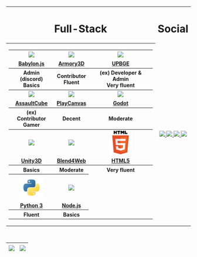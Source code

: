 <table align="center">
  <tr>
    <th><h1>Full-Stack</h1>
    <th><h1>Social</h1></th>
  </tr>
  <tr>
    <th>
      <!-- FULL-STACK -->
      <table>
        <!-- IMG 1-3 -->
        <tr>
          <th align="center"><img src="https://avatars.githubusercontent.com/u/4855800?s=200&v=4" width=64 /></th>
          <th align="center"><img src="https://avatars.githubusercontent.com/u/20436620?s=200&v=4" width=64 /></th>
          <th align="center"><img src="https://avatars.githubusercontent.com/u/16006310?s=200&v=4" width=64 /></th>
        </tr>
        <!-- TITLE 1-3 -->
        <tr>
          <td align="center"><a href="https://babylonjs.com">Babylon.js</a></td>
          <td align="center"><a href="https://armory3d.org">Armory3D</a></td>
          <td align="center"><a href="https://upbge.org">UPBGE</a></td>
        </tr>
        <!-- STATUS 1-3 -->
        <tr>
          <th align="center">Admin (discord)<br />Basics</th>
          <th align="center">Contributor<br />Fluent</th>
          <th align="center">(ex) Developer & Admin<br />Very fluent</th>
        </tr>
        <!-- IMG 4-6 -->
        <tr>
          <th align="center"><img src="https://avatars.githubusercontent.com/u/5957666?s=200&v=4" width=64 /></th>
          <th align="center"><img src="https://avatars.githubusercontent.com/u/1030579?s=200&v=4" width=64 /></th>
          <th align="center"><img src="https://avatars.githubusercontent.com/u/6318500?s=200&v=4" width=64 /></th>
        </tr>
        <!-- TITLE 4-6 -->
        <tr>
          <td align="center"><a href="https://assault.cubers.net">AssaultCube</a></td>
          <td align="center"><a href="https://playcanvas.com">PlayCanvas</a></td>
          <td align="center"><a href="https://godotengine.org">Godot</a></td>
        </tr>
        <!-- STATUS 4-6 -->
        <tr>
          <th align="center">(ex) Contributor<br />Gamer</th>
          <th align="center"align="center">Decent</th>
          <th align="center">Moderate</th>
        </tr>
        <!-- IMG 7-9 -->
        <tr>
          <th align="center"><img src="https://avatars.githubusercontent.com/u/13039680?s=200&v=4" width=64 /></th>
          <th align="center"><img src="https://avatars.githubusercontent.com/u/7070926?s=200&v=4" width=64 /></th>
          <th align="center"><img src="https://raw.githubusercontent.com/github/explore/80688e429a7d4ef2fca1e82350fe8e3517d3494d/topics/html/html.png" width=64 /></th>
        </tr>
        <!-- TITLE 7-9 -->
        <tr>
          <td align="center"><a href="https://unity3d.com">Unity3D</a></td>
          <td align="center"><a href="https://blend4web.com">Blend4Web</a></td>
          <td align="center"><a href="https://developer.mozilla.org">HTML5</a></td>
        </tr>
        <!-- STATUS 7-9 -->
        <tr>
          <th align="center">Basics</th>
          <th align="center">Moderate</th>
          <th align="center">Very fluent</th>
        </tr>
        <!-- IMG 10 -->
        <tr>
          <th align="center"><img src="https://raw.githubusercontent.com/github/explore/80688e429a7d4ef2fca1e82350fe8e3517d3494d/topics/python/python.png" width=64 /></th>
          <th align="center"><img src="https://avatars.githubusercontent.com/u/9950313?s=200&v=4" width=64 /></th>
        </tr>
        <!-- TITLE 10 -->
        <tr>
          <td align="center"><a href="https://python.org">Python 3</a></td>
          <td align="center"><a href="https://nodejs.org">Node.js</td>
        </tr>
        <!-- STATUS 10 -->
        <tr>
          <th align="center">Fluent</th>
          <th align="center">Basics</th>
        </tr>
      </table>
      <!-- SOCIAL LINKS -->
      <td align="center">
        <a href="https://discord.gg/rtpFtwnZCq">
          <img src="https://img.shields.io/badge/discord-%23E60023.svg?&color=darkslateblue&style=for-the-badge&logo=discord&logoColor=white" />
        </a>
        <a href="https://www.youtube.com/channel/UCPnPW3BMq3Lv--L6XFoVfLA">
          <img src="https://img.shields.io/badge/youtube-%23E60023.svg?&style=for-the-badge&logo=youtube&logoColor=white" />
        </a>
        <a href="https://www.twitter.com/rpaladin_01">
          <img src="https://img.shields.io/badge/twitter-%23E60023.svg?&color=blue&style=for-the-badge&logo=twitter&logoColor=white" />
        </a>
        <a href="https://www.reddit.com/u/randompandagames">
          <img src="https://img.shields.io/badge/reddit-%23E60023.svg?&color=darkorange&style=for-the-badge&logo=reddit&logoColor=white" />
        </a>
      </td>
    </th>
  </tr>
</table>
<br />

<!-- <table align="center">
  <tr align="center">
    <img align="center" src="https://github-readme-stats.vercel.app/api?username=rpaladin&theme=dark&show_icons=true" alt="rpaladin's github stats" />
  </tr>
  <tr align="center">
    <img align="center" src="https://github-readme-stats.vercel.app/api/top-langs/?username=rpaladin&layout=compact&theme=dark&show_icons=true" />
  </tr>
</table> -->

|  <img align="center" src="https://github-readme-stats.vercel.app/api/top-langs/?username=rpaladin&layout=compact&theme=ayu-mirage&show_icons=true" /> | <img align="center" src="https://github-readme-stats.vercel.app/api?username=rpaladin&theme=ayu-mirage&show_icons=true" />
| ------------- | ------------- |
